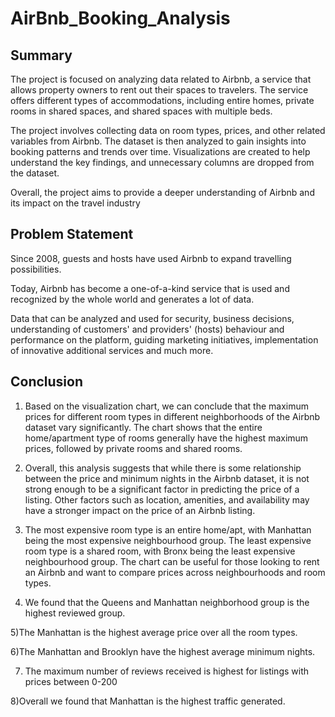 # AirBnb_Booking_Analysis

## Summary
The project is focused on analyzing data related to Airbnb, a service that allows property owners to rent out their spaces to travelers. The service offers different types of accommodations, including entire homes, private rooms in shared spaces, and shared spaces with multiple beds.

The project involves collecting data on room types, prices, and other related variables from Airbnb. The dataset is then analyzed to gain insights into booking patterns and trends over time. Visualizations are created to help understand the key findings, and unnecessary columns are dropped from the dataset.

Overall, the project aims to provide a deeper understanding of Airbnb and its impact on the travel industry

## Problem Statement
Since 2008, guests and hosts have used Airbnb to expand travelling possibilities.

Today, Airbnb has become a one-of-a-kind service that is used and recognized by the whole world and generates a lot of data.

Data that can be analyzed and used for security, business decisions, understanding of customers' and providers' (hosts) behaviour and performance on the platform, guiding marketing initiatives, implementation of innovative additional services and much more.

## Conclusion
1) Based on the visualization chart, we can conclude that the maximum prices for different room types in different neighborhoods of the Airbnb dataset vary significantly. The chart shows that the entire home/apartment type of rooms generally have the highest maximum prices, followed by private rooms and shared rooms.

2) Overall, this analysis suggests that while there is some relationship between the price and minimum nights in the Airbnb dataset, it is not strong enough to be a significant factor in predicting the price of a listing. Other factors such as location, amenities, and availability may have a stronger impact on the price of an Airbnb listing.

3) The most expensive room type is an entire home/apt, with Manhattan being the most expensive neighbourhood group. The least expensive room type is a shared room, with Bronx being the least expensive neighbourhood group. The chart can be useful for those looking to rent an Airbnb and want to compare prices across neighbourhoods and room types.

4) We found that the Queens and Manhattan neighborhood group is the highest reviewed group.

5)The Manhattan is the highest average price over all the room types.

6)The Manhattan and Brooklyn have the highest average minimum nights.

7) The maximum number of reviews received is highest for listings with prices between 0-200

8)Overall we found that Manhattan is the highest traffic generated.
